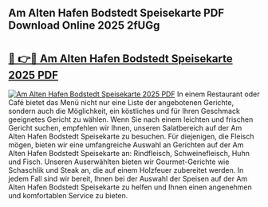 ## Am Alten Hafen Bodstedt Speisekarte PDF Download Online 2025 2fUGg

# <h2><a href="http://gc8qkr.nevu.top/?p=Am+Alten+Hafen+Bodstedt+Speisekarte">🔗 👉🔴 Am Alten Hafen Bodstedt Speisekarte 2025 PDF</a></h2>

[![Am Alten Hafen Bodstedt Speisekarte 2025 PDF](https://i.imgur.com/dBaPXMq.png)](http://gc8qkr.nevu.top/?p=Am+Alten+Hafen+Bodstedt+Speisekarte)
In einem Restaurant oder Café bietet das Menü nicht nur eine Liste der angebotenen Gerichte, sondern auch die Möglichkeit, ein köstliches und für Ihren Geschmack geeignetes Gericht zu wählen. Wenn Sie nach einem leichten und frischen Gericht suchen, empfehlen wir Ihnen, unseren Salatbereich auf der Am Alten Hafen Bodstedt Speisekarte zu besuchen. Für diejenigen, die Fleisch mögen, bieten wir eine umfangreiche Auswahl an Gerichten auf der Am Alten Hafen Bodstedt Speisekarte an: Rindfleisch, Schweinefleisch, Huhn und Fisch. Unseren Auserwählten bieten wir Gourmet-Gerichte wie Schaschlik und Steak an, die auf einem Holzfeuer zubereitet werden. In jedem Fall sind wir bereit, Ihnen bei der Auswahl der Speisen auf der Am Alten Hafen Bodstedt Speisekarte zu helfen und Ihnen einen angenehmen und komfortablen Service zu bieten.
